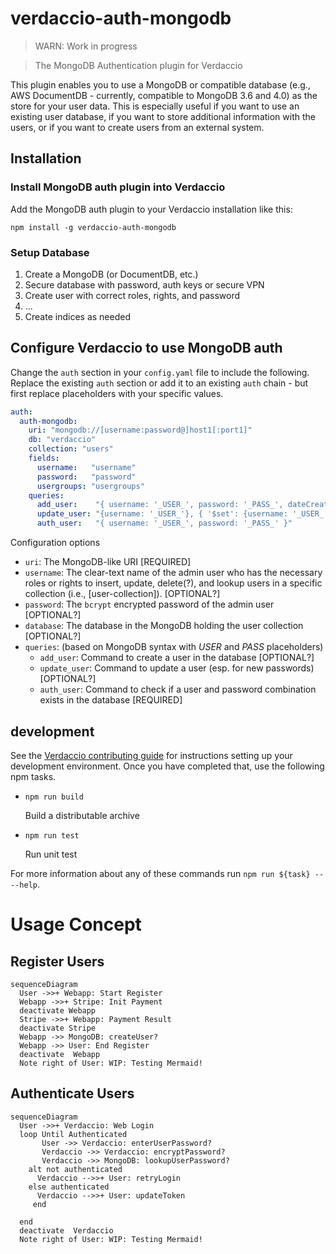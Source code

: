 # verdaccio-auth-mongodb

> WARN: Work in progress

> The MongoDB Authentication plugin for Verdaccio

This plugin enables you to use a MongoDB or compatible database (e.g., AWS DocumentDB - currently, compatible to MongoDB 3.6 and 4.0) as the store for your user data. 
This is especially useful if you want to use an existing user database, if you want to store additional information with the users, or if you want to create users from an external system.

## Installation

### Install MongoDB auth plugin into Verdaccio

Add the MongoDB auth plugin to your Verdaccio installation like this:

```shell
npm install -g verdaccio-auth-mongodb
```

### Setup Database

1. Create a MongoDB (or DocumentDB, etc.)
2. Secure database with password, auth keys or secure VPN
3. Create user with correct roles, rights, and password
4. ...
5. Create indices as needed

## Configure Verdaccio to use MongoDB auth

Change the `auth` section in your `config.yaml` file to include the following. Replace the existing `auth` section or add it to an existing `auth` chain - but first replace placeholders with your specific values.

```yaml
auth:
  auth-mongodb:
    uri: "mongodb://[username:password@]host1[:port1]"
    db: "verdaccio"
    collection: "users"
    fields:
      username:   "username"
      password:   "password"
      usergroups: "usergroups"
    queries:
      add_user:    "{ username: '_USER_', password: '_PASS_', dateCreated: new Date() }"
      update_user: "{username: '_USER_'}, { '$set': {username: '_USER_', password: '_PASS_', dateCreated: new Date() }}"
      auth_user:   "{ username: '_USER_', password: '_PASS_' }"
```

Configuration options
* `uri`: The MongoDB-like URI [REQUIRED]
* `username`: The clear-text name of the admin user who has the necessary roles or rights to insert, update, delete(?), and lookup users in a specific collection (i.e., [user-collection]). [OPTIONAL?]
* `password`: The `bcrypt` encrypted password of the admin user [OPTIONAL?]
* `database`: The database in the MongoDB holding the user collection [OPTIONAL?]
* `queries`: (based on MongoDB syntax with _USER_ and _PASS_ placeholders)
  * `add_user`: Command to create a user in the database [OPTIONAL?]
  * `update_user`: Command to update a user (esp. for new passwords) [OPTIONAL?]
  * `auth_user`: Command to check if a user and password combination exists in the database [REQUIRED]

## development

See the [Verdaccio contributing guide](https://github.com/verdaccio/verdaccio/blob/master/CONTRIBUTING.md) for instructions setting up your development environment. 
Once you have completed that, use the following npm tasks.

  - `npm run build`

    Build a distributable archive

  - `npm run test`

    Run unit test

For more information about any of these commands run `npm run ${task} -- --help`.

# Usage Concept

## Register Users
```mermaid
sequenceDiagram  
  User ->>+ Webapp: Start Register
  Webapp ->>+ Stripe: Init Payment
  deactivate Webapp
  Stripe ->>+ Webapp: Payment Result
  deactivate Stripe
  Webapp ->> MongoDB: createUser?
  Webapp ->> User: End Register
  deactivate  Webapp
  Note right of User: WIP: Testing Mermaid!
```

## Authenticate Users

```mermaid
sequenceDiagram
  User ->>+ Verdaccio: Web Login
  loop Until Authenticated
       User ->> Verdaccio: enterUserPassword?
       Verdaccio ->> Verdaccio: encryptPassword?
       Verdaccio ->> MongoDB: lookupUserPassword?
	alt not authenticated  
      Verdaccio -->>+ User: retryLogin
    else authenticated
      Verdaccio -->>+ User: updateToken
	 end
      
  end
  deactivate  Verdaccio
  Note right of User: WIP: Testing Mermaid!
```
